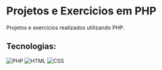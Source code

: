 # Projetos e Exercicios em PHP

Projetos e exercicios realizados utilizando PHP.

## Tecnologias:

![PHP](https://img.shields.io/badge/php-%2320232a.svg?style=for-the-badge&logo=php&logoColor=%)
![HTML](https://img.shields.io/badge/html-%2320232a.svg?style=for-the-badge&logo=html5&logoColor=%e34f26)
![CSS](https://img.shields.io/badge/css-%2320232a.svg?style=for-the-badge&logo=css3&logoColor=%2361dafb)

